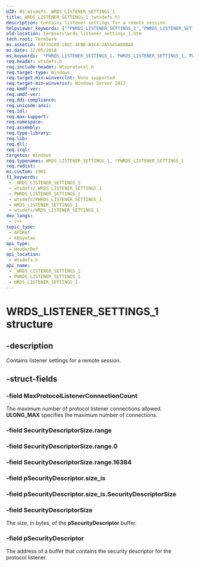 ```yaml
---
UID: NS:wtsdefs._WRDS_LISTENER_SETTINGS_1
title: WRDS_LISTENER_SETTINGS_1 (wtsdefs.h)
description: Contains listener settings for a remote session.
helpviewer_keywords: ["*PWRDS_LISTENER_SETTINGS_1","PWRDS_LISTENER_SETTINGS_1","PWRDS_LISTENER_SETTINGS_1 structure pointer [Remote Desktop Services]","WRDS_LISTENER_SETTINGS_1","WRDS_LISTENER_SETTINGS_1 structure [Remote Desktop Services]","termserv.wrds_listener_settings_1","wtsdefs/PWRDS_LISTENER_SETTINGS_1","wtsdefs/WRDS_LISTENER_SETTINGS_1"]
old-location: termserv\wrds_listener_settings_1.htm
tech.root: TermServ
ms.assetid: F8F35CED-16EC-4FBB-A3CA-2A5545A88B4A
ms.date: 12/05/2018
ms.keywords: '*PWRDS_LISTENER_SETTINGS_1, PWRDS_LISTENER_SETTINGS_1, PWRDS_LISTENER_SETTINGS_1 structure pointer [Remote Desktop Services], WRDS_LISTENER_SETTINGS_1, WRDS_LISTENER_SETTINGS_1 structure [Remote Desktop Services], termserv.wrds_listener_settings_1, wtsdefs/PWRDS_LISTENER_SETTINGS_1, wtsdefs/WRDS_LISTENER_SETTINGS_1'
req.header: wtsdefs.h
req.include-header: Wtsprotocol.h
req.target-type: Windows
req.target-min-winverclnt: None supported
req.target-min-winversvr: Windows Server 2012
req.kmdf-ver: 
req.umdf-ver: 
req.ddi-compliance: 
req.unicode-ansi: 
req.idl: 
req.max-support: 
req.namespace: 
req.assembly: 
req.type-library: 
req.lib: 
req.dll: 
req.irql: 
targetos: Windows
req.typenames: WRDS_LISTENER_SETTINGS_1, *PWRDS_LISTENER_SETTINGS_1
req.redist: 
ms.custom: 19H1
f1_keywords:
 - _WRDS_LISTENER_SETTINGS_1
 - wtsdefs/_WRDS_LISTENER_SETTINGS_1
 - PWRDS_LISTENER_SETTINGS_1
 - wtsdefs/PWRDS_LISTENER_SETTINGS_1
 - WRDS_LISTENER_SETTINGS_1
 - wtsdefs/WRDS_LISTENER_SETTINGS_1
dev_langs:
 - c++
topic_type:
 - APIRef
 - kbSyntax
api_type:
 - HeaderDef
api_location:
 - Wtsdefs.h
api_name:
 - _WRDS_LISTENER_SETTINGS_1
 - PWRDS_LISTENER_SETTINGS_1
 - WRDS_LISTENER_SETTINGS_1
---
```


# WRDS_LISTENER_SETTINGS_1 structure


## -description

Contains listener settings for a remote session.

## -struct-fields

### -field MaxProtocolListenerConnectionCount

The maximum number of protocol listener connections allowed. <b>ULONG_MAX</b> specifies the maximum number of connections.

### -field SecurityDescriptorSize.range

### -field SecurityDescriptorSize.range.0

### -field SecurityDescriptorSize.range.16384

### -field pSecurityDescriptor.size_is

### -field pSecurityDescriptor.size_is.SecurityDescriptorSize

### -field SecurityDescriptorSize

The size, in bytes, of the <b>pSecurityDescriptor</b> buffer.

### -field pSecurityDescriptor

The address of a buffer that contains the security descriptor for the protocol listener.

